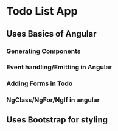 # Todo List App

## Uses Basics of Angular 
  ### Generating Components
  ### Event handling/Emitting in Angular
  ### Adding Forms in Todo
  ### NgClass/NgFor/NgIf in angular
## Uses Bootstrap for styling
